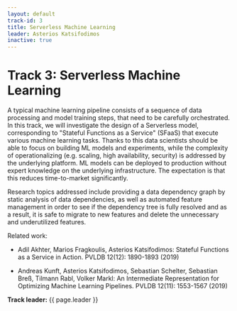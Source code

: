 ```yaml
---
layout: default
track-id: 3
title: Serverless Machine Learning
leader: Asterios Katsifodimos
inactive: true
---
```


# Track 3: Serverless Machine Learning

A typical machine learning pipeline consists of a sequence of data processing and model training steps, that need to be carefully orchestrated.
In this track, we will investigate the design of a Serverless model, corresponding to "Stateful Functions as a Service" (SFaaS) that execute various machine learning tasks. Thanks to this data scientists should be able to focus on building ML models and experiments, while the complexity of operationalizing  (e.g. scaling, high availability, security) is addressed by the underlying platform. ML models can be deployed to production without expert knowledge on the underlying infrastructure. The expectation is that this reduces time-to-market significantly. 

Research topics addressed include providing a data dependency graph by static analysis of data dependencies, as well as automated feature management in order to see if the dependency tree is fully resolved and as a result, it is safe to migrate to new features and delete the unnecessary and underutilized features.

Related work:

- Adil Akhter, Marios Fragkoulis, Asterios Katsifodimos: Stateful Functions as a Service in Action. PVLDB 12(12): 1890-1893 (2019)

- Andreas Kunft, Asterios Katsifodimos, Sebastian Schelter, Sebastian Breß, Tilmann Rabl, Volker Markl: An Intermediate Representation for Optimizing Machine Learning Pipelines. PVLDB 12(11): 1553-1567 (2019)

**Track leader:** {{ page.leader }}
